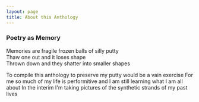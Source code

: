 ```yaml
---
layout: page
title: About this Anthology
---
```

### Poetry as Memory
Memories are fragile frozen balls of silly putty    
Thaw one out and it loses shape     
Thrown down and they shatter into smaller shapes  

To compile this anthology to preserve my putty would be a vain exercise
For me so much of my life is performitive and I am still learning what I am all about
In the interim I'm taking pictures of the synthetic strands of my past lives
 


